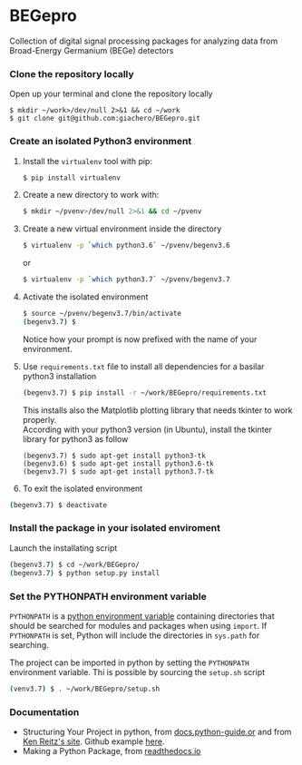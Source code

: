 # BEGepro
Collection of digital signal processing packages for analyzing data from Broad-Energy Germanium (BEGe) detectors

### Clone the repository locally
Open up your terminal and clone the repository locally
```
$ mkdir ~/work>/dev/null 2>&1 && cd ~/work
$ git clone git@github.com:giachero/BEGepro.git
```

### Create an isolated Python3 environment
1. Install the ```virtualenv``` tool with pip:
   ```bash
   $ pip install virtualenv
   ```
2. Create a new directory to work with:
   ```bash
   $ mkdir ~/pvenv>/dev/null 2>&1 && cd ~/pvenv
   ```
 3. Create a new virtual environment inside the directory
    ```bash
    $ virtualenv -p `which python3.6` ~/pvenv/begenv3.6
    ```
    or 
    
    ```bash
    $ virtualenv -p `which python3.7` ~/pvenv/begenv3.7
    ```
 4. Activate the isolated environment
    ```bash
    $ source ~/pvenv/begenv3.7/bin/activate
    (begenv3.7) $ 
    ```
    Notice how your prompt is now prefixed with the name of your environment.
    
 5. Use ```requirements.txt``` file to install all dependencies for a basilar python3 installation
    ```bash
    (begenv3.7) $ pip install -r ~/work/BEGepro/requirements.txt 
    ```
    This installs also the Matplotlib plotting library that needs tkinter to work properly.  
    According with your python3 version (in Ubuntu), install the tkinter library for python3 as follow
    ```
    (begenv3.7) $ sudo apt-get install python3-tk
    (begenv3.6) $ sudo apt-get install python3.6-tk
    (begenv3.7) $ sudo apt-get install python3.7-tk
    ```
  6. To exit the isolated environment
  ```bash
  (begenv3.7) $ deactivate
  ```
    
### Install the package in your isolated enviroment
Launch the installating script

```bash
(begenv3.7) $ cd ~/work/BEGepro/ 
(begenv3.7) $ python setup.py install
```

### Set the PYTHONPATH environment variable
`PYTHONPATH` is a [python environment variable](https://docs.python.org/3/using/cmdline.html#environment-variables) containing directories that should be searched for modules and packages when using ```import```. If ```PYTHONPATH``` is set, Python will include the directories in ```sys.path``` for searching.  

The project can be imported in python by setting the `PYTHONPATH` environment variable. Thi is possible by sourcing the `setup.sh` script

```bash
(venv3.7) $ . ~/work/BEGepro/setup.sh
```

### Documentation
* Structuring Your Project in python, from [docs.python-guide.or](https://docs.python-guide.org/writing/structure/) and from [Ken Reitz's site](https://kenreitz.org/essays/repository-structure-and-python). Github example [here](https://github.com/navdeep-G/samplemod). 
* Making a Python Package, from [readthedocs.io](https://python-packaging-tutorial.readthedocs.io/en/latest/setup_py.html)

